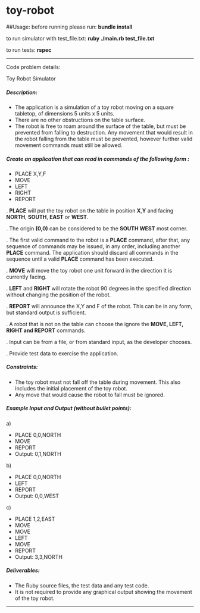 # toy-robot

##Usage: 
before running please run: **bundle install**

to run simulator with test_file.txt: **ruby ./main.rb test_file.txt**

to run tests: **rspec**

-----------

Code problem details:

Toy Robot Simulator

##### Description:
* The application is a simulation of a toy robot moving on a square tabletop, of dimensions 5 units x 5 units.
* There are no other obstructions on the table surface.
* The robot is free to roam around the surface of the table, but must be prevented from falling to destruction. Any movement that would result in the robot falling from the table must be prevented, however further valid movement commands must still 
be allowed.


##### Create an application that can read in commands of the following form :
* PLACE X,Y,F
* MOVE
* LEFT
* RIGHT
* REPORT

. **PLACE** will put the toy robot on the table in position **X**,**Y** and facing **NORTH**, **SOUTH**, **EAST** or **WEST**. 

. The origin **(0,0)** can be considered to be the **SOUTH WEST** most corner.

. The first valid command to the robot is a **PLACE** command, after that, any sequence of commands may be issued, in any order, including another **PLACE** command. The application should discard all commands in the sequence until a valid **PLACE** command has been executed.

. **MOVE** will move the toy robot one unit forward in the direction it is currently facing.

. **LEFT** and **RIGHT** will rotate the robot 90 degrees in the specified direction without changing the position of the robot.

. **REPORT** will announce the X,Y and F of the robot. This can be in any form, but standard output is sufficient.

. A robot that is not on the table can choose the ignore the **MOVE, LEFT, RIGHT and REPORT** commands.

. Input can be from a file, or from standard input, as the developer chooses.

. Provide test data to exercise the application.


##### Constraints:
* The toy robot must not fall off the table during movement. This also includes the initial placement of the toy robot. 
* Any move that would cause the robot to fall must be ignored.

##### Example Input and Output (without bullet points):
a)
* PLACE 0,0,NORTH
* MOVE
* REPORT
* Output: 0,1,NORTH

b)
* PLACE 0,0,NORTH
* LEFT
* REPORT
* Output: 0,0,WEST

c)
* PLACE 1,2,EAST
* MOVE
* MOVE
* LEFT
* MOVE
* REPORT
* Output: 3,3,NORTH


##### Deliverables:
* The Ruby source files, the test data and any test code.
* It is not required to provide any graphical output showing the movement of the toy robot. 
-------
